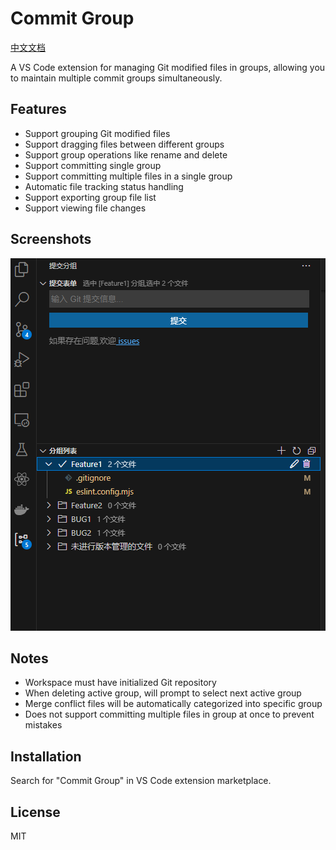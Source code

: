 # Commit Group

[中文文档](README_zh.md)

A VS Code extension for managing Git modified files in groups, allowing you to maintain multiple commit groups simultaneously.

## Features

- Support grouping Git modified files
- Support dragging files between different groups  
- Support group operations like rename and delete
- Support committing single group
- Support committing multiple files in a single group
- Automatic file tracking status handling
- Support exporting group file list
- Support viewing file changes

## Screenshots

![image](/docs/imgs/file_show1.png)

## Notes

- Workspace must have initialized Git repository
- When deleting active group, will prompt to select next active group
- Merge conflict files will be automatically categorized into specific group
- Does not support committing multiple files in group at once to prevent mistakes

## Installation

Search for "Commit Group" in VS Code extension marketplace.

## License

MIT

